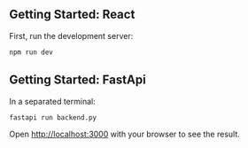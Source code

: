 
## Getting Started: React

First, run the development server:

```bash
npm run dev

```
## Getting Started: FastApi

In a separated terminal:

```bash
fastapi run backend.py
```

Open [http://localhost:3000](http://localhost:3000) with your browser to see the result.



